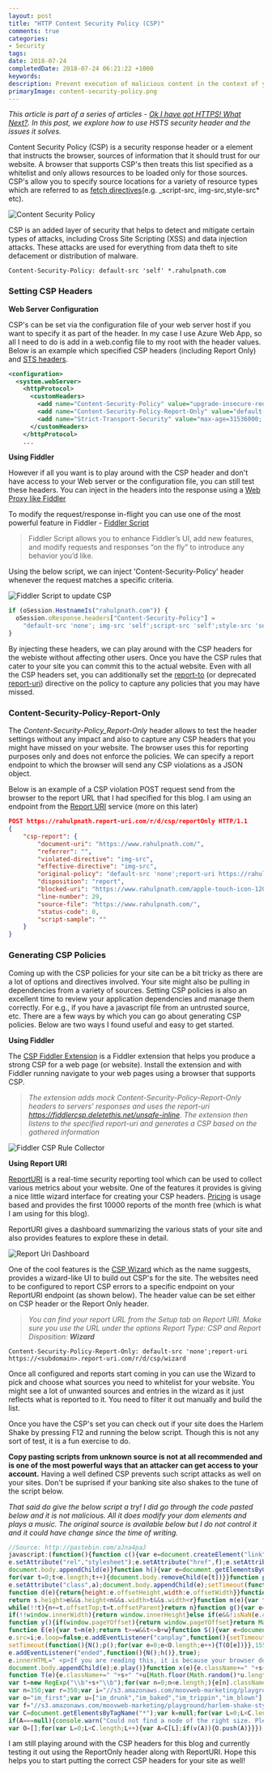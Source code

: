 ```yaml
---
layout: post
title: "HTTP Content Security Policy (CSP)"
comments: true
categories: 
- Security
tags: 
date: 2018-07-24
completedDate: 2018-07-24 06:21:22 +1000
keywords: 
description: Prevent execution of malicious content in the context of your website.
primaryImage: content-security-policy.png
---
```

_This article is part of a series of articles - [Ok I have got HTTPS! What Next?](/blog/ok-i-have-got-https-what-next/). In this post, we explore how to use HSTS security header and the issues it solves._

Content Security Policy (CSP) is a security response header or a <meta> element that instructs the browser, sources of information that it should trust for our website. A browser that supports CSP's then treats this list specified as a whitelist and only allows resources to be loaded only for those sources. CSP's allow you to specify source locations for a variety of resource types which are referred to as [fetch directives](https://developer.mozilla.org/en-US/docs/Glossary/Fetch_directive)(e.g. \_script-src, img-src,style-src\* etc).

<img src="{{site.images_root}}/content-security-policy.png" alt="Content Security Policy"  class="center" />

CSP is an added layer of security that helps to detect and mitigate certain types of attacks, including Cross Site Scripting (XSS) and data injection attacks. These attacks are used for everything from data theft to site defacement or distribution of malware.

```text Example
Content-Security-Policy: default-src 'self' *.rahulpnath.com
```

### Setting CSP Headers

**Web Server Configuration**

CSP's can be set via the configuration file of your web server host if you want to specify it as part of the header. In my case I use Azure Web App, so all I need to do is add in a web.config file to my root with the header values. Below is an example which specified CSP headers (including Report Only) and [STS headers](/blog/http-strict-transport-security-sts-or-hsts/).

```xml Web.config Sample
<configuration>
  <system.webServer>
    <httpProtocol>
      <customHeaders>
        <add name="Content-Security-Policy" value="upgrade-insecure-requests;"/>
        <add name="Content-Security-Policy-Report-Only" value="default-src 'none';report-uri https://rahulpnath.report-uri.com/r/d/csp/reportOnly" />
        <add name="Strict-Transport-Security" value="max-age=31536000; includeSubDomains; preload"/>
      </customHeaders>
    </httpProtocol>
    ...
```

**Using Fiddler**

However if all you want is to play around with the CSP header and don't have access to your Web server or the configuration file, you can still test these headers. You can inject in the headers into the response using a [Web Proxy like Fiddler](/blog/fiddler-free-web-debugging-proxy/)

To modify the request/response in-flight you can use one of the most powerful feature in Fiddler - [Fiddler Script](https://www.telerik.com/blogs/understanding-fiddlerscript)

> Fiddler Script allows you to enhance Fiddler’s UI, add new features, and modify requests and responses “on the fly” to introduce any behavior you’d like.

Using the below script, we can inject 'Content-Security-Policy' header whenever the request matches a specific criteria.

<img src="{{site.images_root}}/https_csp_fiddler_script.png" alt="Fiddler Script to update CSP"  class="center" />

```javascript Fiddler Script - Inject CSP Header
if (oSession.HostnameIs("rahulpnath.com")) {
  oSession.oResponse.headers["Content-Security-Policy"] =
    "default-src 'none'; img-src 'self';script-src 'self';style-src 'self'";
}
```

By injecting these headers, we can play around with the CSP headers for the webiste without affecting other users. Once you have the CSP rules that cater to your site you can commit this to the actual website. Even with all the CSP headers set, you can additionally set the [report-to](https://developer.mozilla.org/en-US/docs/Web/HTTP/Headers/Content-Security-Policy/report-to) (or deprecated [report-uri](https://developer.mozilla.org/en-US/docs/Web/HTTP/Headers/Content-Security-Policy/report-uri)) directive on the policy to capture any policies that you may have missed.

### Content-Security-Policy-Report-Only

The _Content-Security-Policy_Report-Only_ header allows to test the header settings without any impact and also to capture any CSP headers that you might have missed on your website. The browser uses this for reporting purposes only and does not enforce the policies. We can specify a report endpoint to which the browser will send any CSP violations as a JSON object.

Below is an example of a CSP violation POST request send from the browser to the report URL that I had specified for this blog. I am using an endpoint from the [Report URI](https://report-uri.com/) service (more on this later)

```json Example
POST https://rahulpnath.report-uri.com/r/d/csp/reportOnly HTTP/1.1
{
    "csp-report": {
        "document-uri": "https://www.rahulpnath.com/",
        "referrer": "",
        "violated-directive": "img-src",
        "effective-directive": "img-src",
        "original-policy": "default-src 'none';report-uri https://rahulpnath.report-uri.com/r/d/csp/reportOnly",
        "disposition": "report",
        "blocked-uri": "https://www.rahulpnath.com/apple-touch-icon-120x120.png",
        "line-number": 29,
        "source-file": "https://www.rahulpnath.com/",
        "status-code": 0,
        "script-sample": ""
    }
}
```

### Generating CSP Policies

Coming up with the CSP policies for your site can be a bit tricky as there are a lot of options and directives involved. Your site might also be pulling in dependencies from a variety of sources. Setting CSP policies is also an excellent time to review your application dependencies and manage them correctly. For e.g., if you have a javascript file from an untrusted source, etc. There are a few ways by which you can go about generating CSP policies. Below are two ways I found useful and easy to get started.

**Using Fiddler**

The [CSP Fiddler Extension](https://github.com/david-risney/CSP-Fiddler-Extension) is a Fiddler extension that helps you produce a strong CSP for a web page (or website). Install the extension and with Fiddler running navigate to your web pages using a browser that supports CSP.

> _The extension adds mock Content-Security-Policy-Report-Only headers to servers' responses and uses the report-uri https://fiddlercsp.deletethis.net/unsafe-inline. The extension then listens to the specified report-uri and generates a CSP based on the gathered information_

<img src="{{site.images_root}}/https_csp_fiddler_rule_collector.png" class="center" alt="Fiddler CSP Rule Collector" />

**Using Report URI**

[ReportURI](https://report-uri.com/) is a real-time security reporting tool which can be used to collect various metrics about your website. One of the features it provides is giving a nice little wizard interface for creating your CSP headers. [Pricing](https://report-uri.com/#prices) is usage based and provides the first 10000 reports of the month free (which is what I am using for this blog).

ReportURI gives a dashboard summarizing the various stats of your site and also provides features to explore these in detail.

<img src="{{site.images_root}}/csp_report_uri_dashboard.png" alt="Report Uri Dashboard" class="center" />

One of the cool features is the [CSP Wizard](https://scotthelme.co.uk/report-uri-csp-wizard/) which as the name suggests, provides a wizard-like UI to build out CSP's for the site. The websites need to be configured to report CSP errors to a specific endpoint on your ReportURI endpoint (as shown below). The header value can be set either on CSP header or the Report Only header.

> _You can find your report URL from the Setup tab on Report URI. Make sure you use the URL under the options Report Type: CSP and Report Disposition: **Wizard**_

```text
Content-Security-Policy-Report-Only: default-src 'none';report-uri https://<subdomain>.report-uri.com/r/d/csp/wizard
```

Once all configured and reports start coming in you can use the Wizard to pick and choose what sources you need to whitelist for your website. You might see a lot of unwanted sources and entries in the wizard as it just reflects what is reported to it. You need to filter it out manually and build the list.

Once you have the CSP's set you can check out if your site does the Harlem Shake by pressing F12 and running the below script. Though this is not any sort of test, it is a fun exercise to do.

<div class="alert alert-warning">
<b>Copy pasting scripts from unknown source is not at all recommended and is one of the most powerful ways that an attacker can get access to your account.</b> Having a well defined CSP prevents such script attacks as well on your sites. Don't be suprised if your banking site also shakes to the tune of the script below. 
</div>

_That said do give the below script a try! I did go through the code pasted below and it is not malicious. All it does modify your dom elements and plays a music. The original source is available below but I do not control it and it could have change since the time of writing._

``` javascript Harlem Shake - F12 on Browser tab and run below script (Check your Volume)
//Source: http://pastebin.com/aJna4paJ
javascript:(function(){function c(){var e=document.createElement("link");e.setAttribute("type","text/css");
e.setAttribute("rel","stylesheet");e.setAttribute("href",f);e.setAttribute("class",l);
document.body.appendChild(e)}function h(){var e=document.getElementsByClassName(l);
for(var t=0;t<e.length;t++){document.body.removeChild(e[t])}}function p(){var e=document.createElement("div");
e.setAttribute("class",a);document.body.appendChild(e);setTimeout(function(){document.body.removeChild(e)},100)}
function d(e){return{height:e.offsetHeight,width:e.offsetWidth}}function v(i){var s=d(i);
return s.height>e&&s.height<n&&s.width>t&&s.width<r}function m(e){var t=e;var n=0;
while(!!t){n+=t.offsetTop;t=t.offsetParent}return n}function g(){var e=document.documentElement;
if(!!window.innerWidth){return window.innerHeight}else if(e&&!isNaN(e.clientHeight)){return e.clientHeight}return 0}
function y(){if(window.pageYOffset){return window.pageYOffset}return Math.max(document.documentElement.scrollTop,document.body.scrollTop)}
function E(e){var t=m(e);return t>=w&&t<=b+w}function S(){var e=document.createElement("audio");e.setAttribute("class",l);
e.src=i;e.loop=false;e.addEventListener("canplay",function(){setTimeout(function(){x(k)},500);
setTimeout(function(){N();p();for(var e=0;e<O.length;e++){T(O[e])}},15500)},true);
e.addEventListener("ended",function(){N();h()},true);
e.innerHTML=" <p>If you are reading this, it is because your browser does not support the audio element. We recommend that you get a new browser.</p> <p>";
document.body.appendChild(e);e.play()}function x(e){e.className+=" "+s+" "+o}
function T(e){e.className+=" "+s+" "+u[Math.floor(Math.random()*u.length)]}function N(){var e=document.getElementsByClassName(s);
var t=new RegExp("\\b"+s+"\\b");for(var n=0;n<e.length;){e[n].className=e[n].className.replace(t,"")}}var e=30;var t=30;
var n=350;var r=350;var i="//s3.amazonaws.com/moovweb-marketing/playground/harlem-shake.mp3";var s="mw-harlem_shake_me";
var o="im_first";var u=["im_drunk","im_baked","im_trippin","im_blown"];var a="mw-strobe_light";
var f="//s3.amazonaws.com/moovweb-marketing/playground/harlem-shake-style.css";var l="mw_added_css";var b=g();var w=y();
var C=document.getElementsByTagName("*");var k=null;for(var L=0;L<C.length;L++){var A=C[L];if(v(A)){if(E(A)){k=A;break}}}
if(A===null){console.warn("Could not find a node of the right size. Please try a different page.");return}c();S();
var O=[];for(var L=0;L<C.length;L++){var A=C[L];if(v(A)){O.push(A)}}})()
```

I am still playing around with the CSP headers for this blog and currently testing it out using the ReportOnly header along with ReportURI. Hope this helps you to start putting the correct CSP headers for your site as well!
